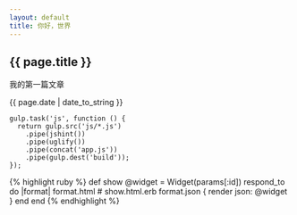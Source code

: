 ```yaml
---
layout: default
title: 你好，世界
---
```

<h2>{{ page.title }}</h2>
<p>我的第一篇文章</p>
<p>{{ page.date | date_to_string }}</p>



    gulp.task('js', function () {
      return gulp.src('js/*.js')
        .pipe(jshint())
        .pipe(uglify())
        .pipe(concat('app.js'))
        .pipe(gulp.dest('build'));
    });


{% highlight ruby %}
def show
  @widget = Widget(params[:id])
  respond_to do |format|
    format.html # show.html.erb
    format.json { render json: @widget }
  end
end
{% endhighlight %}
